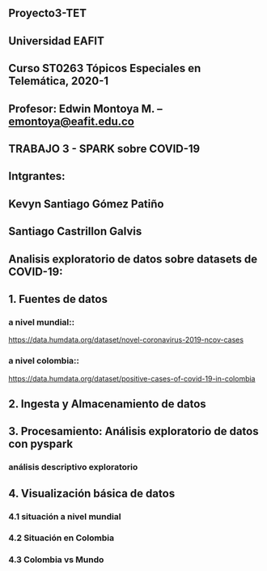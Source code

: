 ## Proyecto3-TET
## Universidad EAFIT
## Curso ST0263 Tópicos Especiales en Telemática, 2020-1
## Profesor: Edwin Montoya M. – emontoya@eafit.edu.co

## TRABAJO 3 - SPARK sobre COVID-19

## Intgrantes:
## Kevyn Santiago Gómez Patiño
## Santiago Castrillon Galvis

## Analisis exploratorio de datos sobre datasets de COVID-19:

## 1. Fuentes de datos

### a nivel mundial::

https://data.humdata.org/dataset/novel-coronavirus-2019-ncov-cases

### a nivel colombia::

https://data.humdata.org/dataset/positive-cases-of-covid-19-in-colombia


## 2. Ingesta y Almacenamiento de datos

## 3. Procesamiento: Análisis exploratorio de datos con pyspark

### análisis descriptivo exploratorio

## 4. Visualización básica de datos

### 4.1 situación a nivel mundial

### 4.2 Situación en Colombia

### 4.3 Colombia vs Mundo

